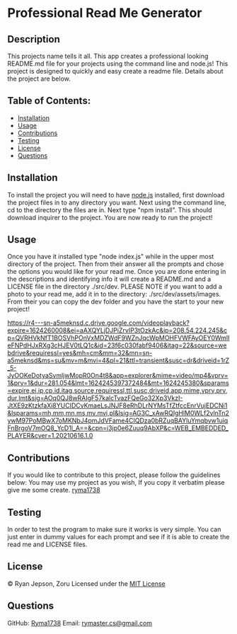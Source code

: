 # Professional Read Me Generator
##  Description
This projects name tells it all. This app creates a professional looking README.md file for your projects using the command line and node.js! This project is designed 
to quickly and easy create a readme file. Details about the project are below.

## Table of Contents:
* [Installation](#installation)
* [Usage](#usage)
* [Contributions](#contributions)
* [Testing](#testing)
* [License](#license)
* [Questions](#questions)

## Installation
To install the project you will need to have [node.js](https://nodejs.org/en/) installed, first download the project files in to any directory you want. Next using 
the command line, cd to the directory the files are in. Next type "npm install". This should download inquirer to the project. You are now ready to run the project!

## Usage
Once you have it installed type "node index.js" while in the upper most directory of the project. Then from their answer all the prompts and chose the options you would 
like for your read me. Once you are done entering in the descriptions and identifying info it will create a README.md and a LICENSE file in the directory ./src/dev. 
PLEASE NOTE if you want to add a photo to your read me, add it in to the directory: ./src/dev/assets/images. From their you can copy the dev folder and you have the start
to your new project!

https://r4---sn-a5meknsd.c.drive.google.com/videoplayback?expire=1624260008&ei=aAXQYLjDJPiZrvIP3tOzkAc&ip=208.54.224.245&cp=QVRHVkNfT1BOSVhPOnVxMDZWdF9WZnJqcWpMOHFVWFAyOEY0WmlIeFNPdHJxRXg3cHJEV0tLQ1c&id=23f6c030fabf9406&itag=22&source=webdrive&requiressl=yes&mh=cm&mm=32&mn=sn-a5meknsd&ms=su&mv=m&mvi=4&pl=21&ttl=transient&susc=dr&driveid=1rZ_5-JyOOKeDotyaSvmljwMopR0On4t8&app=explorer&mime=video/mp4&vprv=1&prv=1&dur=281.054&lmt=1624245397372484&mt=1624245380&sparams=expire,ei,ip,cp,id,itag,source,requiressl,ttl,susc,driveid,app,mime,vprv,prv,dur,lmt&sig=AOq0QJ8wRAIgF57kalcTvazFQeGo32Xp3VkzI-JtXE9zKtzkfaXi8YUCIDCvKmaeLsJNJF8eRhDLrNYMsTfZtfccEnrVujEDCNi1&lsparams=mh,mm,mn,ms,mv,mvi,pl&lsig=AG3C_xAwRQIgHlM0WLf2vlnTn2ywM97PoMBwX7oMKNbJ4pmJdVFame4CIQDza0bRZuqBAYluYmqbvw1uiqFnBrgoV7mOQ8_YcD1l_A==&cpn=i3jp0e6Zuuq9AbXP&c=WEB_EMBEDDED_PLAYER&cver=1.20210616.1.0

## Contributions
If you would like to contribute to this project, please follow the guidelines below:
You may use my project as you wish, If you copy it verbatim please give me some create. [ryma1738](https://github.com/ryma1738)

## Testing
In order to test the program to make sure it works is very simple. You can just enter in dummy values for each prompt and see if it is able to create the read me and LICENSE 
files.

## License

© Ryan Jepson, Zoru
Licensed under the [MIT License](./src/dev/LICENSE)
        

## Questions
GitHub: [Ryma1738](https://github.com/Ryma1738)
Email: <rymaster.cs@gmail.com>
